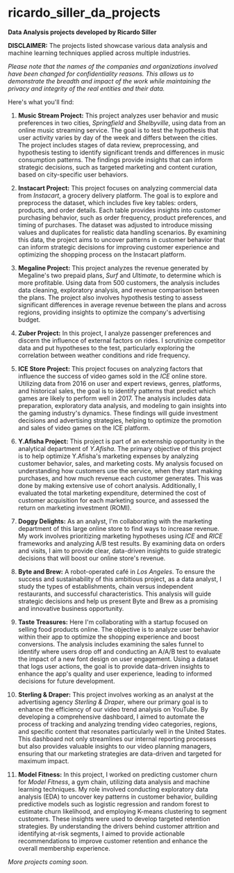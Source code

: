 # ricardo_siller_da_projects

**Data Analysis projects developed by Ricardo Siller**

**DISCLAIMER:** The projects listed showcase various data analysis and machine learning techniques applied across multiple industries. 

*Please note that the names of the companies and organizations involved have been changed for confidentiality reasons. This allows us to demonstrate the breadth and impact of the work while maintaining the privacy and integrity of the real entities and their data.*

Here's what you'll find:

1. **Music Stream Project:** This project analyzes user behavior and music preferences in two cities, *Springfield* and *Shelbyville*, using data from an online music streaming service. The goal is to test the hypothesis that user activity varies by day of the week and differs between the cities. The project includes stages of data review, preprocessing, and hypothesis testing to identify significant trends and differences in music consumption patterns. The findings provide insights that can inform strategic decisions, such as targeted marketing and content curation, based on city-specific user behaviors.

2. **Instacart Project:** This project focuses on analyzing commercial data from *Instacart*, a grocery delivery platform. The goal is to explore and preprocess the dataset, which includes five key tables: orders, products, and order details. Each table provides insights into customer purchasing behavior, such as order frequency, product preferences, and timing of purchases. The dataset was adjusted to introduce missing values and duplicates for realistic data handling scenarios. By examining this data, the project aims to uncover patterns in customer behavior that can inform strategic decisions for improving customer experience and optimizing the shopping process on the Instacart platform.

3. **Megaline Project:** This project analyzes the revenue generated by Megaline's two prepaid plans, *Surf* and *Ultimate*, to determine which is more profitable. Using data from 500 customers, the analysis includes data cleaning, exploratory analysis, and revenue comparison between the plans. The project also involves hypothesis testing to assess significant differences in average revenue between the plans and across regions, providing insights to optimize the company's advertising budget.

4. **Zuber Project:** In this project, I analyze passenger preferences and discern the influence of external factors on rides. I scrutinize competitor data and put hypotheses to the test, particularly exploring the correlation between weather conditions and ride frequency.

5. **ICE Store Project:** This project focuses on analyzing factors that influence the success of video games sold in the *ICE* online store. Utilizing data from 2016 on user and expert reviews, genres, platforms, and historical sales, the goal is to identify patterns that predict which games are likely to perform well in 2017. The analysis includes data preparation, exploratory data analysis, and modeling to gain insights into the gaming industry's dynamics. These findings will guide investment decisions and advertising strategies, helping to optimize the promotion and sales of video games on the ICE platform.

6. **Y.Afisha Project:** This project is part of an externship opportunity in the analytical department of *Y.Afisha*. The primary objective of this project is to help optimize Y.Afisha's marketing expenses by analyzing customer behavior, sales, and marketing costs. My analysis focused on understanding how customers use the service, when they start making purchases, and how much revenue each customer generates. This was done by making extensive use of cohort analysis. Additionally, I evaluated the total marketing expenditure, determined the cost of customer acquisition for each marketing source, and assessed the return on marketing investment (ROMI).

7. **Doggy Delights:** As an analyst, I'm collaborating with the marketing department of this large online store to find ways to increase revenue. My work involves prioritizing marketing hypotheses using *ICE* and *RICE* frameworks and analyzing A/B test results. By examining data on orders and visits, I aim to provide clear, data-driven insights to guide strategic decisions that will boost our online store's revenue.

8. **Byte and Brew:** A robot-operated café in *Los Angeles*. To ensure the success and sustainability of this ambitious project, as a data analyst, I study the types of establishments, chain versus independent restaurants, and successful characteristics. This analysis will guide strategic decisions and help us present Byte and Brew as a promising and innovative business opportunity.

9. **Taste Treasures:** Here I'm collaborating with a startup focused on selling food products online. The objective is to analyze user behavior within their app to optimize the shopping experience and boost conversions. The analysis includes examining the sales funnel to identify where users drop off and conducting an A/A/B test to evaluate the impact of a new font design on user engagement. Using a dataset that logs user actions, the goal is to provide data-driven insights to enhance the app's quality and user experience, leading to informed decisions for future development.

10. **Sterling & Draper:** This project involves working as an analyst at the advertising agency *Sterling & Draper*, where our primary goal is to enhance the efficiency of our video trend analysis on YouTube. By developing a comprehensive dashboard, I aimed to automate the process of tracking and analyzing trending video categories, regions, and specific content that resonates particularly well in the United States. This dashboard not only streamlines our internal reporting processes but also provides valuable insights to our video planning managers, ensuring that our marketing strategies are data-driven and targeted for maximum impact.

11. **Model Fitness:** In this project, I worked on predicting customer churn for *Model Fitness*, a gym chain, utilizing data analysis and machine learning techniques. My role involved conducting exploratory data analysis (EDA) to uncover key patterns in customer behavior, building predictive models such as logistic regression and random forest to estimate churn likelihood, and employing K-means clustering to segment customers. These insights were used to develop targeted retention strategies. By understanding the drivers behind customer attrition and identifying at-risk segments, I aimed to provide actionable recommendations to improve customer retention and enhance the overall membership experience.

*More projects coming soon.*
